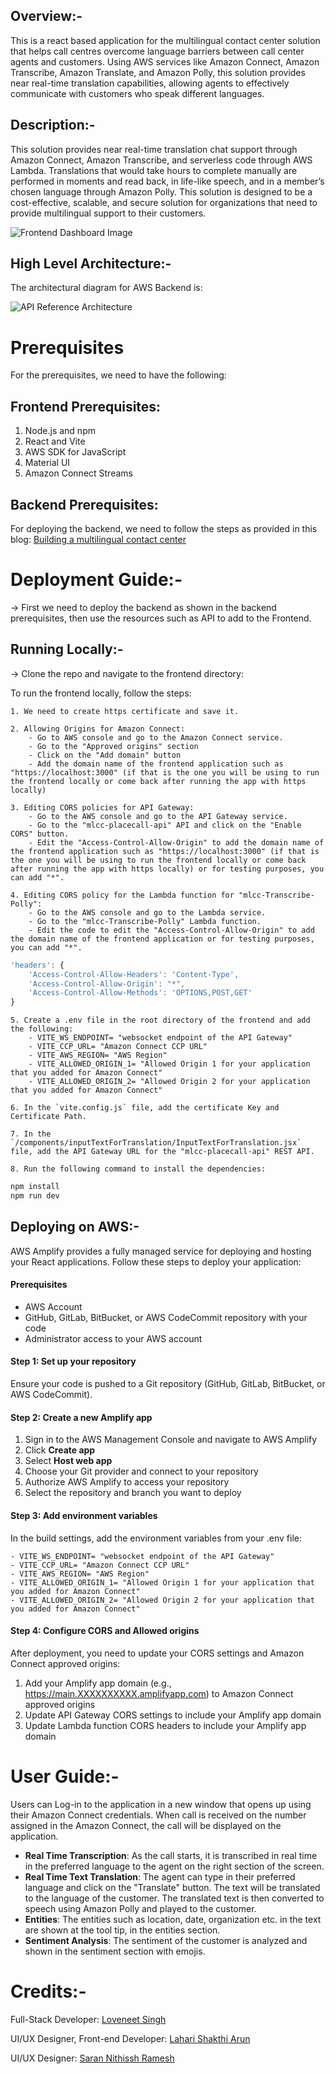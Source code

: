 ## Overview:-
This is a react based application for the multilingual contact center solution that helps call centres overcome language barriers between call center agents and customers. Using AWS services like Amazon Connect, Amazon Transcribe, Amazon Translate, and Amazon Polly, this solution provides near real-time translation capabilities, allowing agents to effectively communicate with customers who speak different languages.

## Description:-
This solution provides near real-time translation chat support through Amazon Connect, Amazon Transcribe, and serverless code through AWS Lambda. Translations that would take hours to complete manually are performed in moments and read back, in life-like speech, and in a member’s chosen language through Amazon Polly. This solution is designed to be a cost-effective, scalable, and secure solution for organizations that need to provide multilingual support to their customers.

![Frontend Dashboard Image](assests/images/mlcc-demo.png)

## High Level Architecture:-

The architectural diagram for AWS Backend is:

![API Reference Architecture](assests/images/MLCC-Architecturev1-2.drawio-3.png)

# Prerequisites
For the prerequisites, we need to have the following:

## Frontend Prerequisites:
1. Node.js and npm 
2. React and Vite
3. AWS SDK for JavaScript
4. Material UI
5. Amazon Connect Streams

## Backend Prerequisites:
For deploying the backend, we need to follow the steps as provided in this blog:
[Building a multilingual contact center](https://aws.amazon.com/blogs/publicsector/building-a-multilingual-contact-center-for-medicaid-agencies-on-aws/)


# Deployment Guide:-
-> First we need to deploy the backend as shown in the backend prerequisites, then use the resources such as API to add to the Frontend.

## Running Locally:-

-> Clone the repo and navigate to the frontend directory:

To run the frontend locally, follow the steps:

    1. We need to create https certificate and save it. 
   
    2. Allowing Origins for Amazon Connect:
        - Go to AWS console and go to the Amazon Connect service.
        - Go to the "Approved origins" section
        - Click on the "Add domain" button
        - Add the domain name of the frontend application such as "https://localhost:3000" (if that is the one you will be using to run the frontend locally or come back after running the app with https locally)
  
    3. Editing CORS policies for API Gateway:
        - Go to the AWS console and go to the API Gateway service.
        - Go to the "mlcc-placecall-api" API and click on the "Enable CORS" button.
        - Edit the "Access-Control-Allow-Origin" to add the domain name of the frontend application such as "https://localhost:3000" (if that is the one you will be using to run the frontend locally or come back after running the app with https locally) or for testing purposes, you can add "*".
  
    4. Editing CORS policy for the Lambda function for "mlcc-Transcribe-Polly":
        - Go to the AWS console and go to the Lambda service.
        - Go to the "mlcc-Transcribe-Polly" Lambda function.
        - Edit the code to edit the "Access-Control-Allow-Origin" to add the domain name of the frontend application or for testing purposes, you can add "*".
```javascript
'headers': {
    'Access-Control-Allow-Headers': 'Content-Type',
    'Access-Control-Allow-Origin': "*", 
    'Access-Control-Allow-Methods': 'OPTIONS,POST,GET'
}
```
    5. Create a .env file in the root directory of the frontend and add the following:
        - VITE_WS_ENDPOINT= "websocket endpoint of the API Gateway"
        - VITE_CCP_URL= "Amazon Connect CCP URL"
        - VITE_AWS_REGION= "AWS Region"
        - VITE_ALLOWED_ORIGIN_1= "Allowed Origin 1 for your application that you added for Amazon Connect"
        - VITE_ALLOWED_ORIGIN_2= "Allowed Origin 2 for your application that you added for Amazon Connect"

    6. In the `vite.config.js` file, add the certificate Key and Certificate Path.
   
    7. In the `/components/inputTextForTranslation/InputTextForTranslation.jsx` file, add the API Gateway URL for the "mlcc-placecall-api" REST API.

    8. Run the following command to install the dependencies:
```bash
npm install
npm run dev
```

## Deploying on AWS:-
AWS Amplify provides a fully managed service for deploying and hosting your React applications. Follow these steps to deploy your application:

#### Prerequisites
- AWS Account
- GitHub, GitLab, BitBucket, or AWS CodeCommit repository with your code
- Administrator access to your AWS account

#### Step 1: Set up your repository
Ensure your code is pushed to a Git repository (GitHub, GitLab, BitBucket, or AWS CodeCommit).

#### Step 2: Create a new Amplify app
1. Sign in to the AWS Management Console and navigate to AWS Amplify
2. Click **Create app**
3. Select **Host web app**
4. Choose your Git provider and connect to your repository
5. Authorize AWS Amplify to access your repository
6. Select the repository and branch you want to deploy

#### Step 3: Add environment variables
In the build settings, add the environment variables from your .env file:

    - VITE_WS_ENDPOINT= "websocket endpoint of the API Gateway"
    - VITE_CCP_URL= "Amazon Connect CCP URL"
    - VITE_AWS_REGION= "AWS Region"
    - VITE_ALLOWED_ORIGIN_1= "Allowed Origin 1 for your application that you added for Amazon Connect"
    - VITE_ALLOWED_ORIGIN_2= "Allowed Origin 2 for your application that you added for Amazon Connect"

#### Step 4: Configure CORS and Allowed origins
After deployment, you need to update your CORS settings and Amazon Connect approved origins:

1. Add your Amplify app domain (e.g., https://main.XXXXXXXXXX.amplifyapp.com) to Amazon Connect approved origins
2. Update API Gateway CORS settings to include your Amplify app domain
3. Update Lambda function CORS headers to include your Amplify app domain

# User Guide:-
Users can Log-in to the application in a new window that opens up using their Amazon Connect credentials. When call is received on the number assigned in the Amazon Connect, the call will be displayed on the application.

- **Real Time Transcription**: As the call starts, it is transcribed in real time in the preferred language to the agent on the right section of the screen.
- **Real Time Text Translation**: The agent can type in their preferred language and click on the "Translate" button. The text will be translated to the language of the customer. The translated text is then converted to speech using Amazon Polly and played to the customer.
- **Entities**: The entities such as location, date, organization etc. in the text are shown at the tool tip, in the entities section.
- **Sentiment Analysis**: The sentiment of the customer is analyzed and shown in the sentiment section with emojis.



# Credits:-

Full-Stack Developer: 
    [Loveneet Singh](https://www.linkedin.com/in/loveneet-singh-6bb2851ba/)

UI/UX Designer, Front-end Developer:
    [Lahari Shakthi Arun](https://www.linkedin.com/in/shakthiarun22/)

UI/UX Designer:
    [Saran Nithissh Ramesh](https://www.linkedin.com/in/sarannithisshr/)